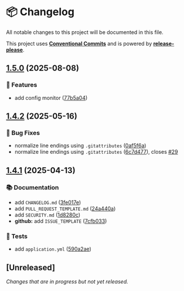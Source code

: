 # 📦 Changelog

All notable changes to this project will be documented in this file.

This project uses **[Conventional Commits](https://www.conventionalcommits.org/)** and is powered by **[release-please](https://github.com/googleapis/release-please)**.

## [1.5.0](https://github.com/justedlev/config-center/compare/v1.4.2...v1.5.0) (2025-08-08)


### 🚀 Features

* add config monitor ([77b5a04](https://github.com/justedlev/config-center/commit/77b5a04530333cd00143499fb9e0fa4efb5aedb7))

## [1.4.2](https://github.com/justedlev/config-center/compare/v1.4.1...v1.4.2) (2025-05-16)


### 🐛 Bug Fixes

* normalize line endings using `.gitattributes` ([0af5f6a](https://github.com/justedlev/config-center/commit/0af5f6ac91fe611ed6ff9e21728cd2e4e0cb64e4))
* normalize line endings using `.gitattributes` ([6c7d477](https://github.com/justedlev/config-center/commit/6c7d477bbd67e2563e948ea28b35d933fa4e5ff6)), closes [#29](https://github.com/justedlev/config-center/issues/29)

## [1.4.1](https://github.com/justedlev/config-center/compare/v1.4.0...v1.4.1) (2025-04-13)


### 📚 Documentation

* add `CHANGELOG.md` ([3fe017e](https://github.com/justedlev/config-center/commit/3fe017e3aac873c10b134073ac5735110611e2da))
* add `PULL_REQUEST_TEMPLATE.md` ([24a440a](https://github.com/justedlev/config-center/commit/24a440af4f89d9e5e32bcbdf6358878b3d362d36))
* add `SECURITY.md` ([1d8280c](https://github.com/justedlev/config-center/commit/1d8280cd764da2560638acd4cf843b74d58f7a1e))
* **github:** add `ISSUE_TEMPLATE` ([7cfb033](https://github.com/justedlev/config-center/commit/7cfb03308cd27a08c599240f103858c31e25f694))


### 🧪 Tests

* add `application.yml` ([590a2ae](https://github.com/justedlev/config-center/commit/590a2aed0f7015af2e0110e53acaed2f6812e821))

## [Unreleased]

_Changes that are in progress but not yet released._

<!-- RELEASE PLEASE INSERT CHANGELOG HERE -->
